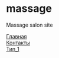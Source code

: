 # massage
Massage salon site

[Главная](https://maksakoviliya.github.io/massage/dist/index.html)   
[Контакты](https://maksakoviliya.github.io/massage/dist/contacts.html)  
[Тип_1](https://maksakoviliya.github.io/massage/dist/type_1.html)   

